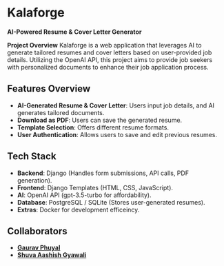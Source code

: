 # Kalaforge
**AI-Powered Resume & Cover Letter Generator**

**Project Overview**
Kalaforge is a web application that leverages AI to generate tailored resumes and cover letters based on user-provided job details. Utilizing the OpenAI API, this project aims to provide job seekers with personalized documents to enhance their job application process.



## **Features Overview**
- **AI-Generated Resume & Cover Letter**: Users input job details, and AI generates tailored documents.
- **Download as PDF**: Users can save the generated resume.
- **Template Selection**: Offers different resume formats.
- **User Authentication**: Allows users to save and edit previous resumes.

## **Tech Stack**
- **Backend**: Django (Handles form submissions, API calls, PDF generation).
- **Frontend**: Django Templates (HTML, CSS, JavaScript).
- **AI**: OpenAI API (gpt-3.5-turbo for affordability).
- **Database**: PostgreSQL / SQLite (Stores user-generated resumes).
- **Extras**: Docker for development efficeincy.

## **Collaborators**
- **[Gaurav Phuyal]("https://github.com/phuyalgaurav")**
- **[Shuva Aashish Gyawali]("https://github.com/shuvaaashish")**
